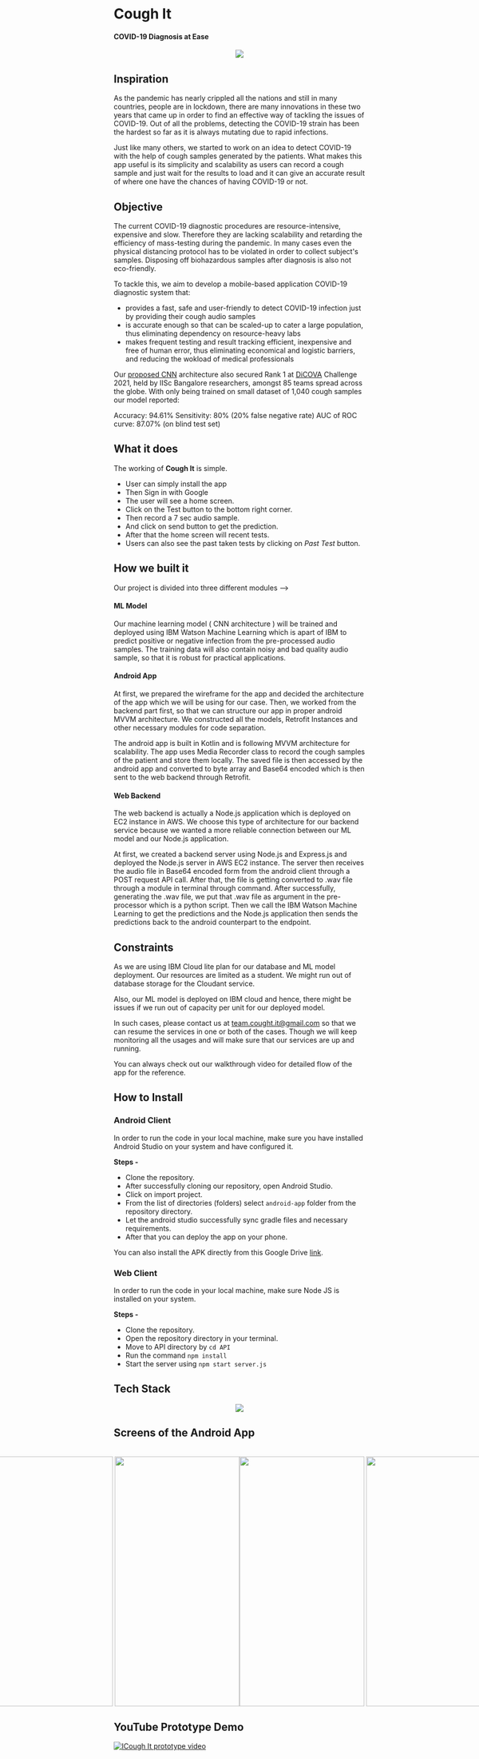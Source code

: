 # **Cough It**
#### COVID-19 Diagnosis at Ease

<p align="center">
  <img src="./assets/thumbnail.png" />
</p>

## Inspiration
As the pandemic has nearly crippled all the nations and still in many countries, people are in lockdown, there are many innovations in these two years that came up in order to find an effective way of tackling the issues of COVID-19. Out of all the problems, detecting the COVID-19 strain has been the hardest so far as it is always mutating due to rapid infections. 

Just like many others, we started to work on an idea to detect COVID-19 with the help of cough samples generated by the patients. What makes this app useful is its simplicity and scalability as users can record a cough sample and just wait for the results to load and it can give an accurate result of where one have the chances of having COVID-19 or not. 

## Objective
The current COVID-19 diagnostic procedures are resource-intensive, expensive and slow. Therefore they are lacking scalability and retarding the efficiency of mass-testing during the pandemic. In many cases even the physical distancing protocol has to be violated in order to collect subject's samples. Disposing off biohazardous samples after diagnosis is also not eco-friendly.

To tackle this, we aim to develop a mobile-based application COVID-19 diagnostic system that:

* provides a fast, safe and user-friendly to detect COVID-19 infection just by providing their cough audio samples
* is accurate enough so that can be scaled-up to cater a large population, thus eliminating dependency on resource-heavy labs
* makes frequent testing and result tracking efficient, inexpensive and free of human error, thus eliminating economical and logistic barriers, and reducing the wokload of medical professionals

Our [proposed CNN](https://dicova2021.github.io/docs/reports/team_Brogrammers_DiCOVA_2021_Challenge_System_Report.pdf) architecture also secured Rank 1 at [DiCOVA](https://dicova2021.github.io/) Challenge 2021, held by IISc Bangalore researchers, amongst 85 teams spread across the globe. With only being trained on small dataset of 1,040 cough samples our model reported:

Accuracy: 94.61%
Sensitivity: 80% (20% false negative rate)
AUC of ROC curve: 87.07% (on blind test set)


## What it does
The working of **Cough It** is simple. 
* User can simply install the app 
* Then Sign in with Google 
* The user will see a home screen.
* Click on the Test button to the bottom right corner.
* Then record a 7 sec audio sample. 
* And click on send button to get the prediction. 
* After that the home screen will recent tests.
* Users can also see the past taken tests by clicking on _Past Test_ button. 

## How we built it
Our project is divided into three different modules --> 
#### **ML Model** 
Our machine learning model ( CNN architecture ) will be trained and deployed using IBM Watson Machine Learning which is apart of IBM to predict positive or negative infection from the pre-processed audio samples. The training data will also contain noisy and bad quality audio sample, so that it is robust for practical applications. 

#### **Android App**
At first, we prepared the wireframe for the app and decided the architecture of the app which we will be using for our case. Then, we worked from the backend part first, so that we can structure our app in proper android MVVM architecture. We constructed all the models, Retrofit Instances and other necessary modules for code separation. 

The android app is built in Kotlin and is following MVVM architecture for scalability. The app uses Media Recorder class to record the cough samples of the patient and store them locally. The saved file is then accessed by the android app and converted to byte array and Base64 encoded which is then sent to the web backend through Retrofit. 

#### **Web Backend**
The web backend is actually a Node.js application which is deployed on EC2 instance in AWS. We choose this type of architecture for our backend service because we wanted a more reliable connection between our ML model and our Node.js application. 

At first, we created a backend server using Node.js and Express.js and deployed the Node.js server in AWS EC2 instance. The server then receives the audio file in Base64 encoded form from the android client through a POST request API call. After that, the file is getting converted to .wav file through a module in terminal through command. After successfully, generating the .wav file, we put that .wav file as argument in the pre-processor which is a python script. Then we call the IBM Watson Machine Learning to get the predictions and the Node.js application then sends the predictions back to the android counterpart to the endpoint. 

## Constraints 
As we are using IBM Cloud lite plan for our database and ML model deployment. Our resources are limited as a student. We might run out of database storage for the Cloudant service.

Also, our ML model is deployed on IBM cloud and hence, there might be issues if we run out of capacity per unit for our deployed model. 

In such cases, please contact us at team.cought.it@gmail.com so that we can resume the services in one or both of the cases. Though we will keep monitoring all the usages and will make sure that our services are up and running. 

You can always check out our walkthrough video for detailed flow of the app for the reference. 


## How to Install

### **Android Client**
In order to run the code in your local machine, make sure you have installed Android Studio on your system and have configured it. 

**Steps -**
* Clone the repository. 
* After successfully cloning our repository, open Android Studio.
* Click on import project. 
* From the list of directories (folders) select `android-app` folder from the repository directory. 
* Let the android studio successfully sync gradle files and necessary requirements. 
* After that you can deploy the app on your phone. 

You can also install the APK directly from this Google Drive [link](https://drive.google.com/file/d/1vgLys1ykZtQpDF55EPVMiUqVM2CQD9Kx/view?usp=sharing).

### **Web Client**
In order to run the code in your local machine, make sure Node JS is installed on your system. 

**Steps -**
* Clone the repository. 
* Open the repository directory in your terminal. 
* Move to API directory by `cd API`
* Run the command `npm install`
* Start the server using `npm start server.js`


## Tech Stack
<p align="center">
  <img src="./assets/tech_stack.png" />
</p>


## Screens of the Android App

<br/>

<div style="display: flex; justify-content: center">
  <img width="250px" height="500px" src="./assets/home.png"/> &nbsp; &nbsp;
  <img width="250px" height="500px" src="./assets/settings.png"/> &nbsp; &nbsp;
  <img width="250px" height="500px" src="./assets/past_tests.png"/><br/> <br/>
  <img width="250px" height="500px" src="./assets/record.png"/> &nbsp; &nbsp;
  <img width="250px" height="500px" src="./assets/prediction.png"/>&nbsp; &nbsp;
  <img width="250px" height="500px" src="./assets/about_us.png"/>
</div>

## YouTube Prototype Demo
[![ICough It prototype video](https://img.youtube.com/vi/DRSvE45iHpU/0.jpg)](https://www.youtube.com/watch?v=DRSvE45iHpU)
